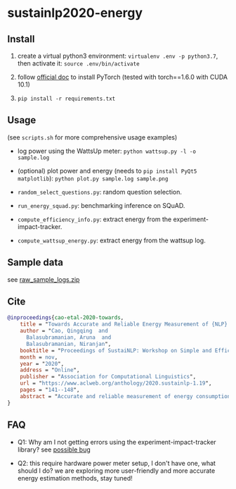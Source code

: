 # sustainlp2020-energy

## Install

1. create a virtual python3 environment: `virtualenv .env -p python3.7`, then activate it: `source .env/bin/activate`

2. follow [official doc](https://pytorch.org/get-started/locally/) to install PyTorch
(tested with torch==1.6.0 with CUDA 10.1)

3. `pip install -r requirements.txt`

## Usage

(see `scripts.sh` for more comprehensive usage examples)

- log power using the WattsUp meter: `python wattsup.py -l -o sample.log`
- (optional) plot power and energy (needs to `pip install PyQt5 matplotlib`): `python plot.py sample.log sample.png`

- `random_select_questions.py`: random question selection.
- `run_energy_squad.py`: benchmarking inference on SQuAD.
- `compute_efficiency_info.py`: extract energy from the experiment-impact-tracker.
- `compute_wattsup_energy.py`: extract energy from the wattsup log.

## Sample data
see [raw_sample_logs.zip](https://github.com/csarron/sustainlp2020-energy/releases/download/v1.0/raw_sample_logs.zip)

## Cite

```bib
@inproceedings{cao-etal-2020-towards,
    title = "Towards Accurate and Reliable Energy Measurement of {NLP} Models",
    author = "Cao, Qingqing  and
      Balasubramanian, Aruna  and
      Balasubramanian, Niranjan",
    booktitle = "Proceedings of SustaiNLP: Workshop on Simple and Efficient Natural Language Processing",
    month = nov,
    year = "2020",
    address = "Online",
    publisher = "Association for Computational Linguistics",
    url = "https://www.aclweb.org/anthology/2020.sustainlp-1.19",
    pages = "141--148",
    abstract = "Accurate and reliable measurement of energy consumption is critical for making well-informed design choices when choosing and training large scale NLP models. In this work, we show that existing software-based energy estimations are not accurate because they do not take into account hardware differences and how resource utilization affects energy consumption. We conduct energy measurement experiments with four different models for a question answering task. We quantify the error of existing software-based energy estimations by using a hardware power meter that provides highly accurate energy measurements. Our key takeaway is the need for a more accurate energy estimation model that takes into account hardware variabilities and the non-linear relationship between resource utilization and energy consumption. We release the code and data at https://github.com/csarron/sustainlp2020-energy.",
}
```

## FAQ

- Q1: Why am I not getting errors using the experiment-impact-tracker library?
see [possible bug](https://github.com/Breakend/experiment-impact-tracker/pull/21)

- Q2: this require hardware power meter setup, I don't have one, what should I do?
we are exploring more user-friendly and more accurate energy estimation methods, stay tuned!


